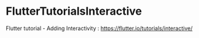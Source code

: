 # FlutterTutorialsInteractive
Flutter tutorial - Adding Interactivity : https://flutter.io/tutorials/interactive/
